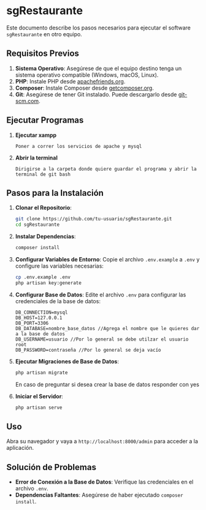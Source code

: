 # sgRestaurante

Este documento describe los pasos necesarios para ejecutar el software `sgRestaurante` en otro equipo.

## Requisitos Previos

1. **Sistema Operativo**: Asegúrese de que el equipo destino tenga un sistema operativo compatible (Windows, macOS, Linux).
2. **PHP**: Instale PHP desde [apachefriends.org](https://www.apachefriends.org/es/index.html).
3. **Composer**: Instale Composer desde [getcomposer.org](https://getcomposer.org/).
4. **Git**: Asegúrese de tener Git instalado. Puede descargarlo desde [git-scm.com](https://git-scm.com/).

## Ejecutar Programas
1. **Ejecutar xampp**
    ```
    Poner a correr los servicios de apache y mysql
    ```
2. **Abrir la terminal**
    ```
    Dirigirse a la carpeta donde quiere guardar el programa y abrir la terminal de git bash
    ```

## Pasos para la Instalación

1. **Clonar el Repositorio**:
    ```bash
    git clone https://github.com/tu-usuario/sgRestaurante.git
    cd sgRestaurante
    ```

2. **Instalar Dependencias**:
    ```bash
    composer install
    ```

3. **Configurar Variables de Entorno**:
    Copie el archivo `.env.example` a `.env` y configure las variables necesarias:
    ```bash
    cp .env.example .env
    php artisan key:generate
    ```

4. **Configurar Base de Datos**:
    Edite el archivo `.env` para configurar las credenciales de la base de datos:
    ```env
    DB_CONNECTION=mysql
    DB_HOST=127.0.0.1
    DB_PORT=3306
    DB_DATABASE=nombre_base_datos //Agrega el nombre que le quieres dar a la base de datos
    DB_USERNAME=usuario //Por lo general se debe utilzar el usuario root
    DB_PASSWORD=contraseña //Por lo general se deja vacío
    ```

5. **Ejecutar Migraciones de Base de Datos**:
    ```bash
    php artisan migrate
    ```
    En caso de preguntar si desea crear la base de datos responder con yes

6. **Iniciar el Servidor**:
    ```bash
    php artisan serve
    ```

## Uso

Abra su navegador y vaya a `http://localhost:8000/admin` para acceder a la aplicación.

## Solución de Problemas

- **Error de Conexión a la Base de Datos**: Verifique las credenciales en el archivo `.env`.
- **Dependencias Faltantes**: Asegúrese de haber ejecutado `composer install`.
